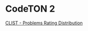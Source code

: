 # CodeTON 2

[CLIST - Problems Rating Distribution](https://clist.by/problems/?resource=1&contest=36100181) 

